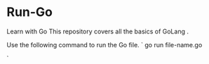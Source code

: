 # Run-Go
Learn with Go
This repository covers all  the basics of GoLang .

Use the following command to run the Go file.
`
go run file-name.go  

`
